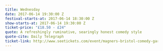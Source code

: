 ```yaml
---
title: Wednesday
date: 2017-06-14 19:30:00 Z
festival-starts-at: 2017-06-14 18:30:00 Z
show-starts-at: 2017-06-14 19:30:00 Z
ticket-price: "£18.50 - £24"
quote: A refreshingly ruminative, searingly honest comedy style
quote-cite: Daily Telegraph
ticket-link: http://www.seetickets.com/event/magners-bristol-comedy-garden-reginald-d-hunter/big-top-bristol-comedy-garden/973926/
---
```


